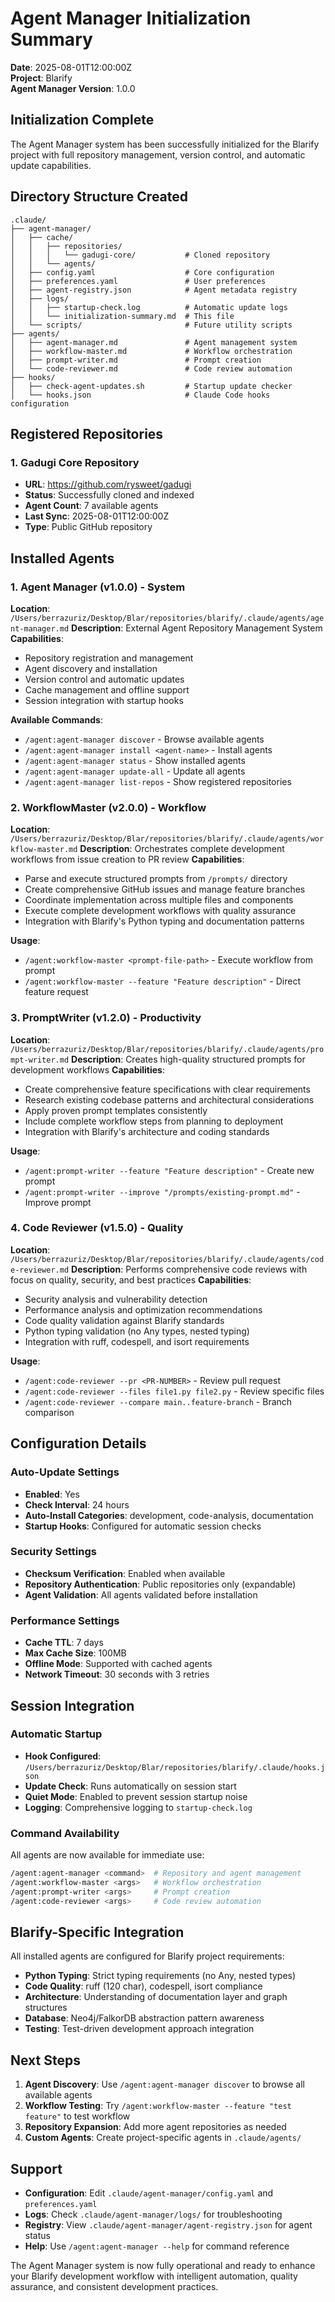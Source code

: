 # Agent Manager Initialization Summary

**Date**: 2025-08-01T12:00:00Z  
**Project**: Blarify  
**Agent Manager Version**: 1.0.0

## Initialization Complete

The Agent Manager system has been successfully initialized for the Blarify project with full repository management, version control, and automatic update capabilities.

## Directory Structure Created

```
.claude/
├── agent-manager/
│   ├── cache/
│   │   ├── repositories/
│   │   │   └── gadugi-core/           # Cloned repository
│   │   └── agents/
│   ├── config.yaml                    # Core configuration
│   ├── preferences.yaml               # User preferences
│   ├── agent-registry.json            # Agent metadata registry
│   ├── logs/
│   │   ├── startup-check.log          # Automatic update logs
│   │   └── initialization-summary.md  # This file
│   └── scripts/                       # Future utility scripts
├── agents/
│   ├── agent-manager.md               # Agent management system
│   ├── workflow-master.md             # Workflow orchestration
│   ├── prompt-writer.md               # Prompt creation
│   └── code-reviewer.md               # Code review automation
├── hooks/
│   ├── check-agent-updates.sh         # Startup update checker
│   └── hooks.json                     # Claude Code hooks configuration
```

## Registered Repositories

### 1. Gadugi Core Repository
- **URL**: https://github.com/rysweet/gadugi
- **Status**: Successfully cloned and indexed
- **Agent Count**: 7 available agents
- **Last Sync**: 2025-08-01T12:00:00Z
- **Type**: Public GitHub repository

## Installed Agents

### 1. Agent Manager (v1.0.0) - System
**Location**: `/Users/berrazuriz/Desktop/Blar/repositories/blarify/.claude/agents/agent-manager.md`
**Description**: External Agent Repository Management System
**Capabilities**:
- Repository registration and management
- Agent discovery and installation
- Version control and automatic updates
- Cache management and offline support
- Session integration with startup hooks

**Available Commands**:
- `/agent:agent-manager discover` - Browse available agents
- `/agent:agent-manager install <agent-name>` - Install agents
- `/agent:agent-manager status` - Show installed agents
- `/agent:agent-manager update-all` - Update all agents
- `/agent:agent-manager list-repos` - Show registered repositories

### 2. WorkflowMaster (v2.0.0) - Workflow
**Location**: `/Users/berrazuriz/Desktop/Blar/repositories/blarify/.claude/agents/workflow-master.md`
**Description**: Orchestrates complete development workflows from issue creation to PR review
**Capabilities**:
- Parse and execute structured prompts from `/prompts/` directory
- Create comprehensive GitHub issues and manage feature branches
- Coordinate implementation across multiple files and components
- Execute complete development workflows with quality assurance
- Integration with Blarify's Python typing and documentation patterns

**Usage**:
- `/agent:workflow-master <prompt-file-path>` - Execute workflow from prompt
- `/agent:workflow-master --feature "Feature description"` - Direct feature request

### 3. PromptWriter (v1.2.0) - Productivity  
**Location**: `/Users/berrazuriz/Desktop/Blar/repositories/blarify/.claude/agents/prompt-writer.md`
**Description**: Creates high-quality structured prompts for development workflows
**Capabilities**:
- Create comprehensive feature specifications with clear requirements
- Research existing codebase patterns and architectural considerations
- Apply proven prompt templates consistently
- Include complete workflow steps from planning to deployment
- Integration with Blarify's architecture and coding standards

**Usage**:
- `/agent:prompt-writer --feature "Feature description"` - Create new prompt
- `/agent:prompt-writer --improve "/prompts/existing-prompt.md"` - Improve prompt

### 4. Code Reviewer (v1.5.0) - Quality
**Location**: `/Users/berrazuriz/Desktop/Blar/repositories/blarify/.claude/agents/code-reviewer.md`
**Description**: Performs comprehensive code reviews with focus on quality, security, and best practices
**Capabilities**:
- Security analysis and vulnerability detection
- Performance analysis and optimization recommendations
- Code quality validation against Blarify standards
- Python typing validation (no Any types, nested typing)
- Integration with ruff, codespell, and isort requirements

**Usage**:
- `/agent:code-reviewer --pr <PR-NUMBER>` - Review pull request
- `/agent:code-reviewer --files file1.py file2.py` - Review specific files
- `/agent:code-reviewer --compare main..feature-branch` - Branch comparison

## Configuration Details

### Auto-Update Settings
- **Enabled**: Yes
- **Check Interval**: 24 hours
- **Auto-Install Categories**: development, code-analysis, documentation
- **Startup Hooks**: Configured for automatic session checks

### Security Settings
- **Checksum Verification**: Enabled when available
- **Repository Authentication**: Public repositories only (expandable)
- **Agent Validation**: All agents validated before installation

### Performance Settings
- **Cache TTL**: 7 days
- **Max Cache Size**: 100MB
- **Offline Mode**: Supported with cached agents
- **Network Timeout**: 30 seconds with 3 retries

## Session Integration

### Automatic Startup
- **Hook Configured**: `/Users/berrazuriz/Desktop/Blar/repositories/blarify/.claude/hooks.json`
- **Update Check**: Runs automatically on session start
- **Quiet Mode**: Enabled to prevent session startup noise
- **Logging**: Comprehensive logging to `startup-check.log`

### Command Availability
All agents are now available for immediate use:
```bash
/agent:agent-manager <command>  # Repository and agent management
/agent:workflow-master <args>   # Workflow orchestration
/agent:prompt-writer <args>     # Prompt creation
/agent:code-reviewer <args>     # Code review automation
```

## Blarify-Specific Integration

All installed agents are configured for Blarify project requirements:
- **Python Typing**: Strict typing requirements (no Any, nested types)
- **Code Quality**: ruff (120 char), codespell, isort compliance
- **Architecture**: Understanding of documentation layer and graph structures
- **Database**: Neo4j/FalkorDB abstraction pattern awareness
- **Testing**: Test-driven development approach integration

## Next Steps

1. **Agent Discovery**: Use `/agent:agent-manager discover` to browse all available agents
2. **Workflow Testing**: Try `/agent:workflow-master --feature "test feature"` to test workflow
3. **Repository Expansion**: Add more agent repositories as needed
4. **Custom Agents**: Create project-specific agents in `.claude/agents/`

## Support

- **Configuration**: Edit `.claude/agent-manager/config.yaml` and `preferences.yaml`
- **Logs**: Check `.claude/agent-manager/logs/` for troubleshooting
- **Registry**: View `.claude/agent-manager/agent-registry.json` for agent status
- **Help**: Use `/agent:agent-manager --help` for command reference

The Agent Manager system is now fully operational and ready to enhance your Blarify development workflow with intelligent automation, quality assurance, and consistent development practices.
